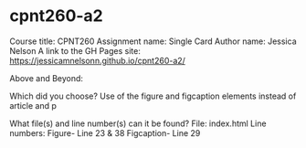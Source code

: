 # cpnt260-a2
Course title: CPNT260
Assignment name: Single Card
Author name: Jessica Nelson
A link to the GH Pages site: https://jessicamnelsonn.github.io/cpnt260-a2/

Above and Beyond:

Which did you choose?
Use of the figure and figcaption elements instead of article and p

What file(s) and line number(s) can it be found?
File: index.html
Line numbers: 
  Figure- Line 23 & 38
  Figcaption- Line 29

